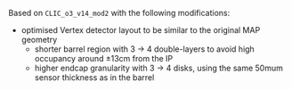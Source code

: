 Based on `CLIC_o3_v14_mod2` with the following modifications:
   * optimised Vertex detector layout to be similar to the original MAP geometry
      * shorter barrel region with 3 -> 4 double-layers to avoid high occupancy around ±13cm from the IP
      * higher endcap granularity with 3 -> 4 disks, using the same 50mum sensor thickness as in the barrel
